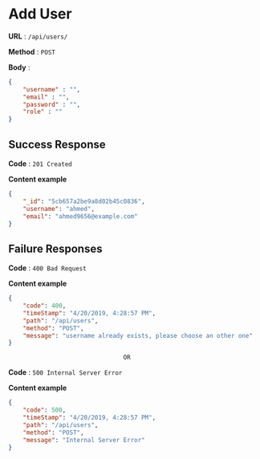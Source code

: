 # Add User

**URL** : `/api/users/`

**Method** : `POST`

**Body** : 
```json
{
    "username" : "",
    "email" : "",
    "password" : "",
    "role" : ""
}
```

## Success Response

**Code** : `201 Created`

**Content example**

```json
{
    "_id": "5cb657a2be9a8d02b45c0836",
    "username": "ahmed",
    "email": "ahmed9656@example.com"    
}
```

## Failure Responses

**Code** : `400 Bad Request`

**Content example**
```json 
{
    "code": 400,
    "timeStamp": "4/20/2019, 4:28:57 PM",
    "path": "/api/users",
    "method": "POST",
    "message": "username already exists, please choose an other one"
}
```
                                    OR 

**Code** : `500 Internal Server Error`

**Content example**
```json 
{
    "code": 500,
    "timeStamp": "4/20/2019, 4:28:57 PM",
    "path": "/api/users",
    "method": "POST",
    "message": "Internal Server Error"
}
```